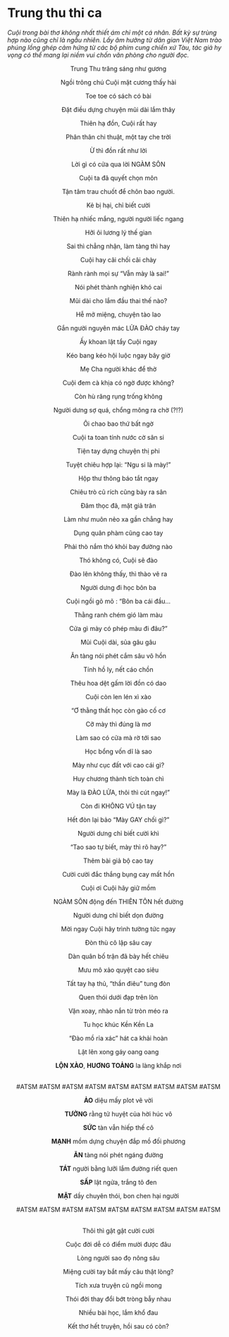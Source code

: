 # Trung thu thi ca

*Cuội trong bài thơ không nhất thiết ám chỉ một cá nhân. Bất kỳ sự trùng hợp nào cũng chỉ là ngẫu nhiên. Lấy âm hưởng từ dân gian Việt Nam trào phúng lồng ghép cảm hứng từ các bộ phim cung chiến xứ Tàu, tác giả hy vọng có thể mang lại niềm vui chốn văn phòng cho người đọc.*

<div align="center">
Trung Thu trăng sáng như gương

Ngồi trông chú Cuội mặt cương thấy hài

Toe toe có sách có bài

Đặt điều dựng chuyện mũi dài lắm thây

Thiên hạ đồn, Cuội rất hay

Phân thân chi thuật, một tay che trời

Ừ thì đồn rất như lời

Lời gì có cửa qua lời NGÀM SÔN

Cuội ta đã quyết chọn môn

Tận tâm trau chuốt để chôn bao người.

Kẻ bị hại, chỉ biết cười

Thiên hạ nhiếc mắng, người người liếc ngang

Hỡi ôi lương lý thế gian

Sai thì chẳng nhận, làm tàng thì hay

Cuội hay cãi chối cãi chày

Rành rành mọi sự “Vẫn mày là sai!”

Nói phét thành nghiện khó cai

Mũi dài cho lắm đầu thai thế nào?

Hễ mở miệng, chuyện tào lao

Gắn người nguyên mác LỬA ĐÀO cháy tay

Ấy khoan lật tẩy Cuội ngay

Kéo bang kéo hội luộc ngay bây giờ

Mẹ Cha người khác để thờ

Cuội đem cà khịa có ngờ được không?

Còn hù răng rụng trống không

Người dưng sợ quá, chổng mông ra chờ (?!?)

Ôi chao bao thứ bất ngờ

Cuội ta toan tính nước cờ sân si

Tiện tay dựng chuyện thị phi

Tuyệt chiêu hợp lại: “Ngu si là mày!”

Hộp thư thông báo tắt ngay

Chiêu trò cũ rích cũng bày ra sân

Đâm thọc đã, mặt giả trân

Làm như muôn nẻo xa gần chẳng hay

Dụng quân phàm cũng cao tay

Phải thò nắm thó khỏi bay đường nào

Thó không có, Cuội sẽ đào

Đào lên không thấy, thì thào vẽ ra

Người dưng đi học bôn ba

Cuội ngồi gõ mõ : “Bôn ba cái đầu…

Thằng ranh chém gió làm màu

Cửa gì mày có phép màu đi đâu?”

Mũi Cuội dài, sủa gâu gâu

Ăn tàng nói phét cắm sâu vô hồn

Tính hồ ly, nết cáo chồn

Thêu hoa dệt gấm lời đồn có dao

Cuội còn len lén xì xào

“Ơ thằng thất học còn gào cố cơ

Cỡ mày thì đúng là mơ

Làm sao có cửa mà rờ tới sao

Học bổng vốn dĩ là sao

Mày như cục đất với cao cái gì?

Huy chương thành tích toàn chì

Mày là ĐÀO LỬA, thôi thì cút ngay!”

Còn đi KHÔNG VÚ tận tay

Hết đòn lại bảo “Mày GAY chối gì?”

Người dưng chỉ biết cười khì

“Tao sao tự biết, mày thì rõ hay?”

Thêm bài giả bộ cao tay

Cười cười đắc thắng bụng cay mất hồn

Cuội ơi Cuội hãy giữ mồm

NGÀM SÔN động đến THIÊN TÔN hết đường

Người dưng chỉ biết dọn đường

Mời ngay Cuội hãy trình tường tức ngay

Đòn thù cô lập sâu cay

Dàn quân bố trận đã bày hết chiêu

Mưu mô xảo quyệt cao siêu

Tất tay hạ thủ, “thần điêu” tung đòn

Quen thói dưới đạp trên lòn

Vặn xoay, nhào nắn từ tròn méo ra

Tu học khúc Kền Kền La

“Đào mồ rỉa xác” hát ca khải hoàn

Lật lên xong gáy oang oang

**LỘN XÀO**, **HUƠNG TOẢNG** la làng khắp nơi
<br></br>

#ATSM #ATSM #ATSM #ATSM #ATSM #ATSM #ATSM #ATSM #ATSM

**ẢO** diệu mấy plot vẽ vời

**TƯỞNG** rằng tử huyệt của hời húc vô

**SỨC** tàn vẫn hiếp thế cô

**MẠNH** mồm dựng chuyện đắp mồ đối phương

**ĂN** tàng nói phét ngáng đường

**TÁT** người bằng lưỡi lắm đường riết quen

**SẤP** lật ngửa, trắng tô đen

**MẶT** dầy chuyên thói, bon chen hại người

#ATSM #ATSM #ATSM #ATSM #ATSM #ATSM #ATSM #ATSM #ATSM
<br></br>

Thôi thì gật gật cười cười

Cuộc đời dễ có điểm mười được đâu

Lòng người sao đọ nông sâu

Miệng cười tay bắt mấy câu thật lòng?

Tích xưa truyện cũ ngồi mong

Thói đời thay đổi bớt tròng bẫy nhau

Nhiều bài học, lắm khổ đau

Kết thơ hết truyện, hồi sau có còn?
